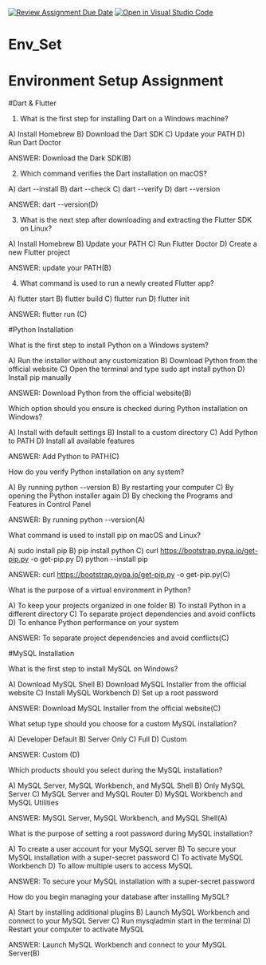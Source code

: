 [![Review Assignment Due Date](https://classroom.github.com/assets/deadline-readme-button-22041afd0340ce965d47ae6ef1cefeee28c7c493a6346c4f15d667ab976d596c.svg)](https://classroom.github.com/a/vnsr1XuU)
[![Open in Visual Studio Code](https://classroom.github.com/assets/open-in-vscode-2e0aaae1b6195c2367325f4f02e2d04e9abb55f0b24a779b69b11b9e10269abc.svg)](https://classroom.github.com/online_ide?assignment_repo_id=15623605&assignment_repo_type=AssignmentRepo)
# Env_Set

# Environment Setup Assignment

#Dart & Flutter

1. What is the first step for installing Dart on a Windows machine?

A) Install Homebrew
B) Download the Dart SDK
C) Update your PATH
D) Run Dart Doctor

ANSWER: Download the Dark SDK(B)


2. Which command verifies the Dart installation on macOS?

A) dart --install
B) dart --check
C) dart --verify
D) dart --version

ANSWER: dart --version(D)


3. What is the next step after downloading and extracting the Flutter SDK on Linux?

A) Install Homebrew
B) Update your PATH
C) Run Flutter Doctor
D) Create a new Flutter project

ANSWER: update your PATH(B)


4. What command is used to run a newly created Flutter app?

A) flutter start
B) flutter build
C) flutter run
D) flutter init

ANSWER: flutter run (C)


#Python Installation

What is the first step to install Python on a Windows system?

A) Run the installer without any customization
B) Download Python from the official website
C) Open the terminal and type sudo apt install python
D) Install pip manually

ANSWER: Download Python from the official website(B)

Which option should you ensure is checked during Python installation on Windows?

A) Install with default settings
B) Install to a custom directory
C) Add Python to PATH
D) Install all available features

ANSWER:  Add Python to PATH(C)

How do you verify Python installation on any system?

A) By running python --version
B) By restarting your computer
C) By opening the Python installer again
D) By checking the Programs and Features in Control Panel

ANSWER:  By running python --version(A)


What command is used to install pip on macOS and Linux?

A) sudo install pip
B) pip install python
C) curl https://bootstrap.pypa.io/get-pip.py -o get-pip.py
D) python --install pip

ANSWER:  curl https://bootstrap.pypa.io/get-pip.py -o get-pip.py(C)

What is the purpose of a virtual environment in Python?

A) To keep your projects organized in one folder
B) To install Python in a different directory
C) To separate project dependencies and avoid conflicts
D) To enhance Python performance on your system

ANSWER: To separate project dependencies and avoid conflicts(C)

#MySQL Installation

What is the first step to install MySQL on Windows?

A) Download MySQL Shell
B) Download MySQL Installer from the official website
C) Install MySQL Workbench
D) Set up a root password

ANSWER: Download MySQL Installer from the official website(C)

What setup type should you choose for a custom MySQL installation?

A) Developer Default
B) Server Only
C) Full
D) Custom

ANSWER:  Custom (D)

Which products should you select during the MySQL installation?

A) MySQL Server, MySQL Workbench, and MySQL Shell
B) Only MySQL Server
C) MySQL Server and MySQL Router
D) MySQL Workbench and MySQL Utilities

ANSWER: MySQL Server, MySQL Workbench, and MySQL Shell(A)

What is the purpose of setting a root password during MySQL installation?

A) To create a user account for your MySQL server
B) To secure your MySQL installation with a super-secret password
C) To activate MySQL Workbench
D) To allow multiple users to access MySQL

ANSWER: To secure your MySQL installation with a super-secret password

How do you begin managing your database after installing MySQL?

A) Start by installing additional plugins
B) Launch MySQL Workbench and connect to your MySQL Server
C) Run mysqladmin start in the terminal
D) Restart your computer to activate MySQL

ANSWER: Launch MySQL Workbench and connect to your MySQL Server(B)
